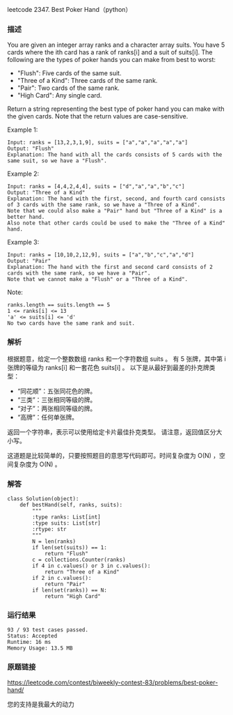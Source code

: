 leetcode  2347. Best Poker Hand（python）




### 描述

You are given an integer array ranks and a character array suits. You have 5 cards where the ith card has a rank of ranks[i] and a suit of suits[i]. The following are the types of poker hands you can make from best to worst:

* "Flush": Five cards of the same suit.
* "Three of a Kind": Three cards of the same rank.
* "Pair": Two cards of the same rank.
* "High Card": Any single card.

Return a string representing the best type of poker hand you can make with the given cards. Note that the return values are case-sensitive.



Example 1:

	Input: ranks = [13,2,3,1,9], suits = ["a","a","a","a","a"]
	Output: "Flush"
	Explanation: The hand with all the cards consists of 5 cards with the same suit, so we have a "Flush".

	
Example 2:

	Input: ranks = [4,4,2,4,4], suits = ["d","a","a","b","c"]
	Output: "Three of a Kind"
	Explanation: The hand with the first, second, and fourth card consists of 3 cards with the same rank, so we have a "Three of a Kind".
	Note that we could also make a "Pair" hand but "Three of a Kind" is a better hand.
	Also note that other cards could be used to make the "Three of a Kind" hand.


Example 3:

	Input: ranks = [10,10,2,12,9], suits = ["a","b","c","a","d"]
	Output: "Pair"
	Explanation: The hand with the first and second card consists of 2 cards with the same rank, so we have a "Pair".
	Note that we cannot make a "Flush" or a "Three of a Kind".



Note:

	ranks.length == suits.length == 5
	1 <= ranks[i] <= 13
	'a' <= suits[i] <= 'd'
	No two cards have the same rank and suit.


### 解析

根据题意，给定一个整数数组 ranks 和一个字符数组 suits 。 有 5 张牌，其中第 i 张牌的等级为 ranks[i] 和一套花色 suits[i] 。 以下是从最好到最差的扑克牌类型：

* “同花顺”：五张同花色的牌。
* “三类”：三张相同等级的牌。
* “对子”：两张相同等级的牌。
* “高牌”：任何单张牌。

返回一个字符串，表示可以使用给定卡片最佳扑克类型。 请注意，返回值区分大小写。

这道题是比较简单的，只要按照题目的意思写代码即可。时间复杂度为 O(N) ，空间复杂度为 O(N) 。

### 解答

	class Solution(object):
	    def bestHand(self, ranks, suits):
	        """
	        :type ranks: List[int]
	        :type suits: List[str]
	        :rtype: str
	        """
	        N = len(ranks)
	        if len(set(suits)) == 1:
	            return "Flush"
	        c = collections.Counter(ranks)
	        if 4 in c.values() or 3 in c.values():
	            return "Three of a Kind"
	        if 2 in c.values():
	            return "Pair"
	        if len(set(ranks)) == N:
	            return "High Card"

### 运行结果
	
	93 / 93 test cases passed.
	Status: Accepted
	Runtime: 16 ms
	Memory Usage: 13.5 MB


### 原题链接

https://leetcode.com/contest/biweekly-contest-83/problems/best-poker-hand/


您的支持是我最大的动力
